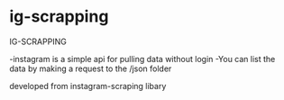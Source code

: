 # ig-scrapping

IG-SCRAPPING

-instagram is a simple api for pulling data without login
-You can list the data by making a request to the /json folder




developed from instagram-scraping libary
